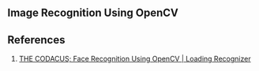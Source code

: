 
## Image Recognition Using OpenCV



## References
1. [THE CODACUS; Face Recognition Using OpenCV | Loading Recognizer][thecodacus]




[thecodacus]: https://thecodacus.com/face-recognition-loading-recognizer/ "thecodacus"
